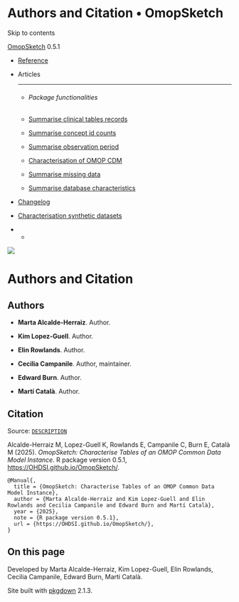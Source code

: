 # Authors and Citation • OmopSketch

Skip to contents

[OmopSketch](index.html) 0.5.1

  * [Reference](reference/index.html)
  * Articles
    * * * *

    * ###### Package functionalities

    * [Summarise clinical tables records](articles/summarise_clinical_tables_records.html)
    * [Summarise concept id counts](articles/summarise_concept_id_counts.html)
    * [Summarise observation period](articles/summarise_observation_period.html)
    * [Characterisation of OMOP CDM](articles/characterisation.html)
    * [Summarise missing data](articles/missing_data.html)
    * [Summarise database characteristics](articles/database_characteristics.html)
  * [Changelog](news/index.html)
  * [Characterisation synthetic datasets](https://dpa-pde-oxford.shinyapps.io/OmopSketchCharacterisation/)


  *   * [](https://github.com/OHDSI/OmopSketch/)



![](logo.png)

# Authors and Citation

## Authors

  * **Marta Alcalde-Herraiz**. Author. [](https://orcid.org/0009-0002-4405-1814)

  * **Kim Lopez-Guell**. Author. [](https://orcid.org/0000-0002-8462-8668)

  * **Elin Rowlands**. Author. [](https://orcid.org/0009-0005-5166-0417)

  * **Cecilia Campanile**. Author, maintainer. [](https://orcid.org/0009-0007-6629-4661)

  * **Edward Burn**. Author. [](https://orcid.org/0000-0002-9286-1128)

  * **Martí Català**. Author. [](https://orcid.org/0000-0003-3308-9905)




## Citation

Source: [`DESCRIPTION`](https://github.com/OHDSI/OmopSketch/blob/main/DESCRIPTION)

Alcalde-Herraiz M, Lopez-Guell K, Rowlands E, Campanile C, Burn E, Català M (2025). _OmopSketch: Characterise Tables of an OMOP Common Data Model Instance_. R package version 0.5.1, <https://OHDSI.github.io/OmopSketch/>. 
    
    
    @Manual{,
      title = {OmopSketch: Characterise Tables of an OMOP Common Data Model Instance},
      author = {Marta Alcalde-Herraiz and Kim Lopez-Guell and Elin Rowlands and Cecilia Campanile and Edward Burn and Martí Català},
      year = {2025},
      note = {R package version 0.5.1},
      url = {https://OHDSI.github.io/OmopSketch/},
    }

## On this page

Developed by Marta Alcalde-Herraiz, Kim Lopez-Guell, Elin Rowlands, Cecilia Campanile, Edward Burn, Martí Català.

Site built with [pkgdown](https://pkgdown.r-lib.org/) 2.1.3.
